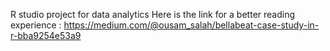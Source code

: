 R studio project for data analytics
Here is the link for a better reading experience : https://medium.com/@ousam_salah/bellabeat-case-study-in-r-bba9254e53a9

